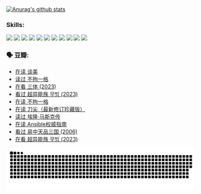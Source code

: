 
[![Anurag's github stats](https://github-readme-stats.vercel.app/api?username=w940853815)](https://github.com/anuraghazra/github-readme-stats)

### Skills:

<code><img height="32" src="https://cdn.jsdelivr.net/npm/simple-icons@v5/icons/python.svg"></code>
<code><img height="32" src="https://cdn.jsdelivr.net/npm/simple-icons@v5/icons/javascript.svg"></code>
<code><img height="32" src="https://cdn.jsdelivr.net/npm/simple-icons@v5/icons/django.svg"></code>
<code><img height="32" src="https://cdn.jsdelivr.net/npm/simple-icons@v5/icons/flask.svg"></code>
<code><img height="32" src="https://cdn.jsdelivr.net/npm/simple-icons@v5/icons/vuetify.svg"></code>
<code><img height="32" src="https://cdn.jsdelivr.net/npm/simple-icons@v5/icons/git.svg"></code>
<code><img height="32" src="https://cdn.jsdelivr.net/npm/simple-icons@v5/icons/docker.svg"></code>
<code><img height="32" src="https://cdn.jsdelivr.net/npm/simple-icons@v5/icons/postgresql.svg"></code>
<code><img height="32" src="https://cdn.jsdelivr.net/npm/simple-icons@v5/icons/elasticsearch.svg"></code>
<code><img height="32" src="https://cdn.jsdelivr.net/npm/simple-icons@v5/icons/macos.svg"></code>
<code><img height="32" src="https://cdn.jsdelivr.net/npm/simple-icons@v5/icons/linux.svg"></code>

### 🗣 豆瓣:

<!-- DOUBAN-ACTIVITIES:START -->
- [在读 谈美](https://www.douban.com/people/136069238/status/4560861771/?_i=12290677)
- [读过 不拘一格](https://www.douban.com/people/136069238/status/4560861445/?_i=12290677)
- [在看 三体‎ (2023)](https://www.douban.com/people/136069238/status/4558185093/?_i=12290677)
- [看过 超异能族 무빙‎ (2023)](https://www.douban.com/people/136069238/status/4556824186/?_i=12290677)
- [在读 不拘一格](https://www.douban.com/people/136069238/status/4541712161/?_i=12290677)
- [在读 刀尖（最新修订珍藏版）](https://www.douban.com/people/136069238/status/4541711339/?_i=12290677)
- [读过 埃隆·马斯克传](https://www.douban.com/people/136069238/status/4541710351/?_i=12290677)
- [在读 Ansible权威指南](https://www.douban.com/people/136069238/status/4539151450/?_i=12290677)
- [看过 易中天品三国‎ (2006)](https://www.douban.com/people/136069238/status/4529910812/?_i=12290677)
- [在看 超异能族 무빙‎ (2023)](https://www.douban.com/people/136069238/status/4527291077/?_i=12290677)
<!-- DOUBAN-ACTIVITIES:END -->


![Snake animation](https://raw.githubusercontent.com/w940853815/w940853815/output/github-contribution-grid-snake.svg)

<!--
**w940853815/w940853815** is a ✨ _special_ ✨ repository because its `README.md` (this file) appears on your GitHub profile.

Here are some ideas to get you started:

- 🔭 I’m currently working on ...
- 🌱 I’m currently learning ...
- 👯 I’m looking to collaborate on ...
- 🤔 I’m looking for help with ...
- 💬 Ask me about ...
- 📫 How to reach me: ...
- 😄 Pronouns: ...
- ⚡ Fun fact: ...
-->
